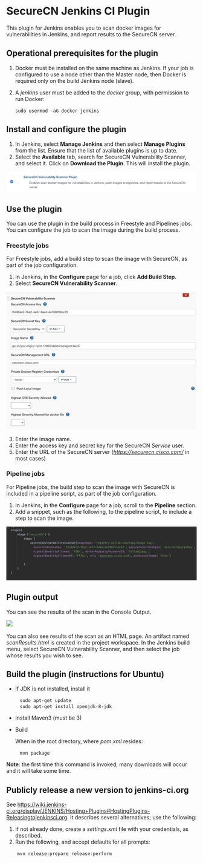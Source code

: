 # SecureCN Jenkins CI Plugin #

This plugin for Jenkins enables you to scan docker images for vulnerabilities in Jenkins, and report results to the SecureCN server.

## Operational prerequisites for the plugin  ##

1. Docker must be installed on the same machine as Jenkins. If your job is configured to use a node other than the Master node, then Docker is required only on the build Jenkins node (slave). 
2. A *jenkins* user must be added to the *docker* group, with permission to run Docker:

     ```
     sudo usermod -aG docker jenkins
     ```
## Install and configure the plugin
1. In Jenkins, select **Manage Jenkins** and then select **Manage Plugins** from the list. Ensure that the list of available plugins is up to date. 
2. Select the **Available** tab, search for SecureCN Vulnerability Scanner, and select it.  Click on **Download the Plugin**. This will install the plugin.

![](images/Jenkins-plugin-installed.png)


## Use the plugin
You can use the plugin in the build process in Freestyle and Pipelines jobs. You can configure the job to scan the image during the build process.

### Freestyle jobs

For Freestyle jobs, add a build step to scan the image with SecureCN, as part of the job configuration. 
1. In Jenkins, in the **Configure** page for a job, click **Add Build Step**.
2. Select **SecureCN Vulnerability Scanner**.

![](images/Jenkins-build-freestyle.png)

3. Enter the image name.
4. Enter the access key and secret key for the SecureCN *Service* user.
5. Enter the URL of the SecureCN server (*https://securecn.cisco.com/* in most cases)

### Pipeline jobs
For Pipeline jobs, the build step to scan the image with SecureCN is included in a pipeline script, as part of the job configuration.

1. In Jenkins, in the **Configure** page for a job, scroll to the **Pipeline** section.
1. Add a snippet, such as the following, to the pipeline script, to include a step to scan the image. 

![](images/Jenkins-build-pipeline.png)

## Plugin output

You can see the results of the scan in the Console Output.

![](images/Jenkins-console-output.png)

You can also see results of the scan as an HTML page. An artifact named *scanResults.html* is created in the project workspace. In the Jenkins build menu, select SecureCN Vulnerability Scanner, and then select the job whose results you wish to see.



## Build the plugin (instructions for Ubuntu)

* If JDK is not installed, install it
```
     sudo apt-get update
     sudo apt-get install openjdk-8-jdk
```

* Install Maven3 (must be 3)

*  Build

   When in the root directory, where *pom.xml* resides:
```
     mvn package
```
   **Note**: the first time this command is invoked, many downloads will occur and it will take  some time.


## Publicly release a new version to jenkins-ci.org ##
See https://wiki.jenkins-ci.org/display/JENKINS/Hosting+Plugins#HostingPlugins-Releasingtojenkinsci.org. It describes several alternatives; use the following:

1. If not already done, create a *settings.xml* file with your credentials, as described.
2. Run the following, and accept defaults for all prompts:
```
    mvn release:prepare release:perform
````
